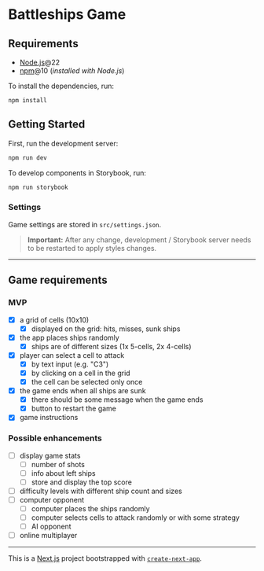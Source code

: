 # Battleships Game

## Requirements

- [Node.js](https://nodejs.org/)@22
- [npm](https://www.npmjs.com/)@10 (_installed with Node.js_)

To install the dependencies, run:

```
npm install
```

## Getting Started

First, run the development server:

```bash
npm run dev
```

To develop components in Storybook, run:

```bash
npm run storybook
```

### Settings

Game settings are stored in `src/settings.json`.

> **Important:**
> After any change, development / Storybook server needs to be restarted to apply styles changes.

---

## Game requirements

### MVP

- [x] a grid of cells (10x10)
  - [x] displayed on the grid: hits, misses, sunk ships
- [x] the app places ships randomly
  - [x] ships are of different sizes (1x 5-cells, 2x 4-cells)
- [x] player can select a cell to attack
  - [x] by text input (e.g. "C3")
  - [x] by clicking on a cell in the grid
  - [x] the cell can be selected only once
- [x] the game ends when all ships are sunk
  - [x] there should be some message when the game ends
  - [x] button to restart the game
- [x] game instructions

### Possible enhancements

- [ ] display game stats
  - [ ] number of shots
  - [ ] info about left ships
  - [ ] store and display the top score
- [ ] difficulty levels with different ship count and sizes
- [ ] computer opponent
  - [ ] computer places the ships randomly
  - [ ] computer selects cells to attack randomly or with some strategy
  - [ ] AI opponent
- [ ] online multiplayer

---

This is a [Next.js](https://nextjs.org) project bootstrapped with [`create-next-app`](https://nextjs.org/docs/app/api-reference/cli/create-next-app).
